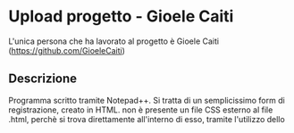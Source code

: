 # Upload progetto - Gioele Caiti 
L'unica persona che ha lavorato al progetto è Gioele Caiti (https://github.com/GioeleCaiti)

## Descrizione
Programma scritto tramite Notepad++. Si tratta di un semplicissimo form di registrazione, creato in HTML. non è presente un file CSS esterno al file .html, perchè si trova direttamente all'interno di esso, tramite l'utilizzo dello <style>. 

E' presente una pagina PHP di risposta, perchè una volta che l'utente inserirà i propri dati, sarà "costretto" a premere sul tasto INVIA DATI, per la "conferma" dell'inserimento dei propri dati. 
  ```bash
<input type="submit" value="INVIA DATI">
```
Se vuole eliminare tutti i dati presenti per qualsiasi motivo, premerà invece sul bottone ANNULLA. 
 ```bash
<input type="reset" value="ANNULLA">
```
Il file PHP non contiene la connessione al database, ma si potrebbe implementare, con il seguente codice: 
  ```python
  $host = "localhost";
	$username = "root";
	$passwo = "";
	$dbname = "nome_database";
	$conn = new mysqli($host,$username,$passwo,$nome_database);
	
	if($conn->connect_errno)
		echo "connessione non riuscita".$conn->connect_error."<br>";
	else
		echo "connessione riuscita<br>";
  $conn->close();
  ```
  
